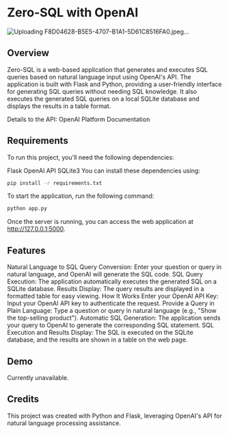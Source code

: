 # Zero-SQL with OpenAI

![Uploading F8D04628-B5E5-4707-B1A1-5D61C8516FA0.jpeg…]()


## Overview
Zero-SQL is a web-based application that generates and executes SQL queries based on natural language input using OpenAI's API. The application is built with Flask and Python, providing a user-friendly interface for generating SQL queries without needing SQL knowledge. It also executes the generated SQL queries on a local SQLite database and displays the results in a table format.

Details to the API: OpenAI Platform Documentation

## Requirements
To run this project, you'll need the following dependencies:

Flask
OpenAI API
SQLite3
You can install these dependencies using:

```bash
pip install -r requirements.txt
```


To start the application, run the following command:

```bash
python app.py
```

Once the server is running, you can access the web application at http://127.0.0.1:5000.

## Features
Natural Language to SQL Query Conversion: Enter your question or query in natural language, and OpenAI will generate the SQL code.
SQL Query Execution: The application automatically executes the generated SQL on a SQLite database.
Results Display: The query results are displayed in a formatted table for easy viewing.
How It Works
Enter your OpenAI API Key: Input your OpenAI API key to authenticate the request.
Provide a Query in Plain Language: Type a question or query in natural language (e.g., "Show the top-selling product").
Automatic SQL Generation: The application sends your query to OpenAI to generate the corresponding SQL statement.
SQL Execution and Results Display: The SQL is executed on the SQLite database, and the results are shown in a table on the web page.

## Demo
Currently unavailable.

## Credits
This project was created with Python and Flask, leveraging OpenAI's API for natural language processing assistance.

